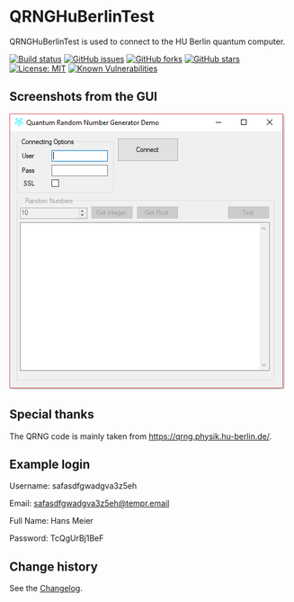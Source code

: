 # QRNGHuBerlinTest

QRNGHuBerlinTest is used to connect to the HU Berlin quantum computer.

[![Build status](https://ci.appveyor.com/api/projects/status/oqxpxjs9hp561wg8?svg=true)](https://ci.appveyor.com/project/SeppPenner/qrnghuberlintest)
[![GitHub issues](https://img.shields.io/github/issues/SeppPenner/QRNGHuBerlinTest.svg)](https://github.com/SeppPenner/QRNGHuBerlinTest/issues)
[![GitHub forks](https://img.shields.io/github/forks/SeppPenner/QRNGHuBerlinTest.svg)](https://github.com/SeppPenner/QRNGHuBerlinTest/network)
[![GitHub stars](https://img.shields.io/github/stars/SeppPenner/QRNGHuBerlinTest.svg)](https://github.com/SeppPenner/QRNGHuBerlinTest/stargazers)
[![License: MIT](https://img.shields.io/badge/License-MIT-blue.svg)](https://raw.githubusercontent.com/SeppPenner/QRNGHuBerlinTest/master/License.txt)
[![Known Vulnerabilities](https://snyk.io/test/github/SeppPenner/QRNGHuBerlinTest/badge.svg)](https://snyk.io/test/github/SeppPenner/QRNGHuBerlinTest)

## Screenshots from the GUI
![Screenshot from the GUI](https://github.com/SeppPenner/QRNGHuBerlinTest/blob/master/Screenshot.PNG "Screenshot from the GUI")

## Special thanks
The QRNG code is mainly taken from https://qrng.physik.hu-berlin.de/.

## Example login
Username: safasdfgwadgva3z5eh

Email: safasdfgwadgva3z5eh@tempr.email

Full Name: Hans Meier

Password: TcQgUrBj1BeF

Change history
--------------

See the [Changelog](https://github.com/SeppPenner/QRNGHuBerlinTest/blob/master/Changelog.md).